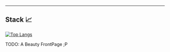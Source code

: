 ---
## Stack 📈
[![Top Langs](https://github-readme-stats.vercel.app/api/top-langs/?username=sumxtx&layout=donut)](https://github.com/anuraghazra/github-readme-stats)

TODO: A Beauty FrontPage ;P
